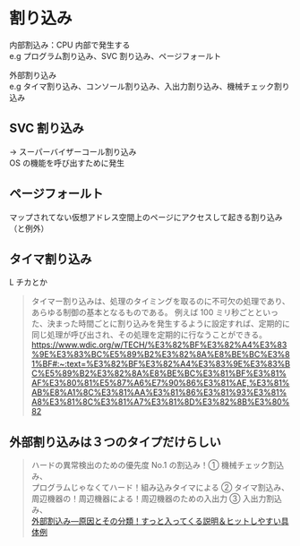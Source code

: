 # 割り込み

内部割込み：CPU 内部で発生する  
e.g プログラム割り込み、SVC 割り込み、ページフォールト

外部割り込み  
e.g タイマ割り込み、コンソール割り込み、入出力割り込み、機械チェック割り込み

## SVC 割り込み

→ スーパーバイザーコール割り込み  
OS の機能を呼び出すために発生

## ページフォールト

マップされてない仮想アドレス空間上のページにアクセスして起きる割り込み（と例外）

## タイマ割り込み

L チカとか

> タイマー割り込みは、処理のタイミングを取るのに不可欠の処理であり、あらゆる制御の基本となるものである。 例えば 100 ミリ秒ごとといった、決まった時間ごとに割り込みを発生するように設定すれば、定期的に同じ処理が呼び出され、その処理を定期的に行なうことができる。  
> https://www.wdic.org/w/TECH/%E3%82%BF%E3%82%A4%E3%83%9E%E3%83%BC%E5%89%B2%E3%82%8A%E8%BE%BC%E3%81%BF#:~:text=%E3%82%BF%E3%82%A4%E3%83%9E%E3%83%BC%E5%89%B2%E3%82%8A%E8%BE%BC%E3%81%BF%E3%81%AF%E3%80%81%E5%87%A6%E7%90%86%E3%81%AE,%E3%81%AB%E8%A1%8C%E3%81%AA%E3%81%86%E3%81%93%E3%81%A8%E3%81%8C%E3%81%A7%E3%81%8D%E3%82%8B%E3%80%82

## 外部割り込みは３つのタイプだけらしい

> ハードの異常検出のための優先度 No.1 の割込み！① 機械チェック割込み、  
> プログラムじゃなくてハード！組み込みタイマによる ② タイマ割込み、  
> 周辺機器の！周辺機器による！周辺機器のための入出力 ③ 入出力割込み、  
> [外部割込み―原因とその分類！すっと入ってくる説明＆ヒットしやすい具体例](https://www.zealseeds.com/ITSkilStandard/BasicSoftware/Interrupt/HardwareInterrupt/index.html)
